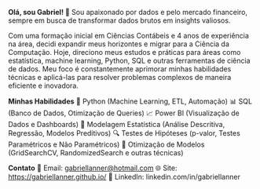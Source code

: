 **Olá, sou Gabriel! 👋**
Sou apaixonado por dados e pelo mercado financeiro, sempre em busca de transformar dados brutos em insights valiosos.

Com uma formação inicial em Ciências Contábeis e 4 anos de experiência na área, decidi expandir meus horizontes e migrar para a Ciência da Computação. 
Hoje, direciono meus estudos e práticas para áreas como estatística, machine learning, Python, SQL e outras ferramentas de ciência de dados. 
Meu foco é constantemente aprimorar minhas habilidades técnicas e aplicá-las para resolver problemas complexos de maneira eficiente e inovadora.

**Minhas Habilidades**
🐍 Python (Machine Learning, ETL, Automação)
📊 SQL (Banco de Dados, Otimização de Queries)
📈 Power BI (Visualização de Dados e Dashboards)
🧠 Modelagem Estatística (Análise Descritiva, Regressão, Modelos Preditivos)
🔍 Testes de Hipóteses (p-valor, Testes Paramétricos e Não Paramétricos)
🎯 Otimização de Modelos (GridSearchCV, RandomizedSearch e outras técnicas)


**Contato**
📧 Email: gabriellanner@hotmail.com
🌐 Site: https://gabriellanner.github.io/
🔗 LinkedIn: linkedin.com/in/gabriellanner

